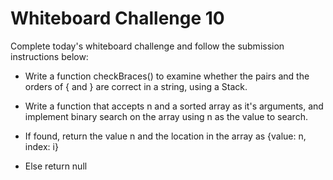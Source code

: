# Whiteboard Challenge 10
Complete today's whiteboard challenge and follow the submission instructions below:

- Write a function checkBraces() to examine whether the pairs and the orders of { and } are correct in a string, using a Stack.

- Write a function that accepts n and a sorted array as it's arguments, and implement binary search on the array using n as the value to search.

- If found, return the value n and the location in the array as {value: n, index: i}
- Else return null
